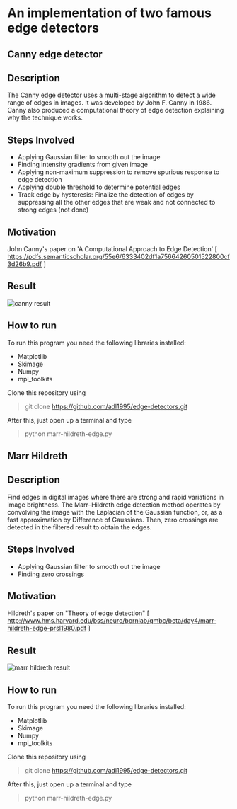 An implementation of two famous edge detectors
===================

Canny edge detector
-------------

Description
-

The Canny edge detector uses a multi-stage algorithm to detect a wide range of edges in images. It was developed by John F. Canny in 1986. Canny also produced a computational theory of edge detection explaining why the technique works.

Steps Involved
-

- Applying Gaussian filter to smooth out the image
- Finding intensity gradients from given image
- Applying non-maximum suppression to remove spurious response to edge detection
- Applying double threshold to determine potential edges
- Track edge by hysteresis: Finalize the detection of edges by suppressing all the other edges that are weak and not connected to strong edges (not done)

Motivation
-------------
John Canny's paper on 'A Computational Approach to Edge Detection' [ https://pdfs.semanticscholar.org/55e6/6333402df1a75664260501522800cf3d26b9.pdf ]

Result
-------------
![canny result](https://github.com/adl1995/edge-detectors/blob/master/result-canny.png)


How to run
-------------

To run this program you need the following libraries installed:

 - Matplotlib
 - Skimage
 - Numpy
 - mpl_toolkits

Clone this repository using 
> git clone https://github.com/adl1995/edge-detectors.git

After this, just open up a terminal and type
> python marr-hildreth-edge.py

Marr Hildreth
-

Description
-
Find edges in digital images where there are strong and rapid variations in image brightness. The Marr–Hildreth edge detection method operates by convolving the image with the Laplacian of the Gaussian function, or, as a fast approximation by Difference of Gaussians. Then, zero crossings are detected in the filtered result to obtain the edges.

Steps Involved
-

- Applying Gaussian filter to smooth out the image
- Finding zero crossings


Motivation
-------------

Hildreth's paper on "Theory of edge detection" [ http://www.hms.harvard.edu/bss/neuro/bornlab/qmbc/beta/day4/marr-hildreth-edge-prsl1980.pdf ]

Result
-------------

![marr hildreth result](https://github.com/adl1995/edge-detectors/blob/master/result-marr-hildreth.png)

How to run
-------------

To run this program you need the following libraries installed:

 - Matplotlib
 - Skimage
 - Numpy
 - mpl_toolkits

Clone this repository using 
> git clone https://github.com/adl1995/edge-detectors.git

After this, just open up a terminal and type
> python marr-hildreth-edge.py
